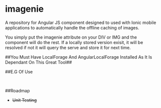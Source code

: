 # imagenie
A repository for Angular JS component designed to used with Ionic mobile applications to automatically handle the offline caching of images.

You simply put the imagenie attribute on your DIV or IMG and the component will do the rest. If a locally stored version exisit, it will be resolved if not it will query the serve and store it for next time. 

##You Must Have LocalForage And AngularLocalForage Installed As It Is Dependant On This Great Tool##

##E.G Of Use 
    <div imagenie="http://myImagePath/subPath/myImage.jpg"> </div>
    <img ng-src="http://myImagePath/subPath/myImage.jpg">
    <img imagenie="http://myImagePath/subPath/myImage.jpg">


##Roadmap
* ~~Unit Testing~~


